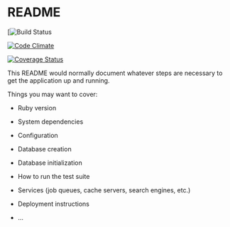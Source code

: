 # README
[![Build Status](https://codeship.com/projects/c8882dc0-fe33-0135-2759-12381a098dca/status?branch=master)

[![Code Climate](https://codeclimate.com/github/tj28601/Aptsite/badges/gpa.svg)](https://codeclimate.com/github/tj28601/Aptsite)

[![Coverage Status](https://coveralls.io/repos/github/tj28601/Aptsite/badge.svg?branch=master)](https://coveralls.io/github/tj28601/Aptsite?branch=master)

This README would normally document whatever steps are necessary to get the
application up and running.

Things you may want to cover:

* Ruby version

* System dependencies

* Configuration

* Database creation

* Database initialization

* How to run the test suite

* Services (job queues, cache servers, search engines, etc.)

* Deployment instructions

* ...
